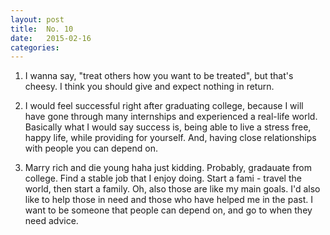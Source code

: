 ```yaml
---
layout: post
title:  No. 10
date:   2015-02-16
categories: 
---
```


1. I wanna say, "treat others how you want to be treated", but that's cheesy. I think you should give and expect nothing in return.

2. I would feel successful right after graduating college, because I will have gone through many internships and experienced a real-life world. Basically what I would say success is, being able to live a stress free, happy life, while providing for yourself. And, having close relationships with people you can depend on.

3. Marry rich and die young haha just kidding. Probably, gradauate from college. Find a stable job that I enjoy doing. Start a fami - travel the world, then start a family. Oh, also those are like my main goals. I'd also like to help those in need and those who have helped me in the past. I want to be someone that people can depend on, and go to when they need advice.
